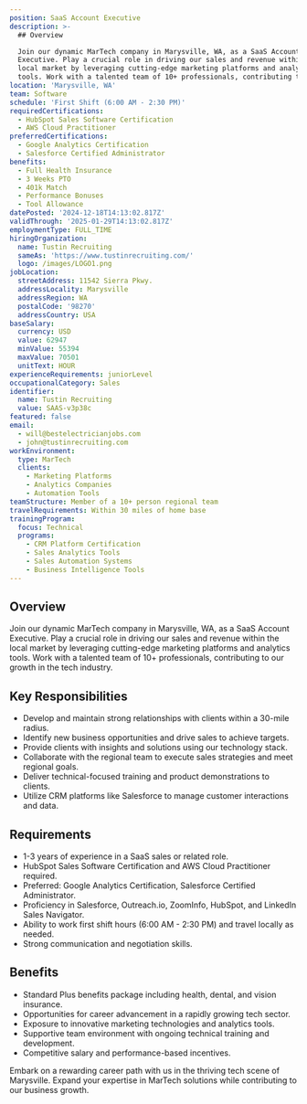 ```yaml
---
position: SaaS Account Executive
description: >-
  ## Overview

  Join our dynamic MarTech company in Marysville, WA, as a SaaS Account
  Executive. Play a crucial role in driving our sales and revenue within the
  local market by leveraging cutting-edge marketing platforms and analytics
  tools. Work with a talented team of 10+ professionals, contributing t...
location: 'Marysville, WA'
team: Software
schedule: 'First Shift (6:00 AM - 2:30 PM)'
requiredCertifications:
  - HubSpot Sales Software Certification
  - AWS Cloud Practitioner
preferredCertifications:
  - Google Analytics Certification
  - Salesforce Certified Administrator
benefits:
  - Full Health Insurance
  - 3 Weeks PTO
  - 401k Match
  - Performance Bonuses
  - Tool Allowance
datePosted: '2024-12-18T14:13:02.817Z'
validThrough: '2025-01-29T14:13:02.817Z'
employmentType: FULL_TIME
hiringOrganization:
  name: Tustin Recruiting
  sameAs: 'https://www.tustinrecruiting.com/'
  logo: /images/LOGO1.png
jobLocation:
  streetAddress: 11542 Sierra Pkwy.
  addressLocality: Marysville
  addressRegion: WA
  postalCode: '98270'
  addressCountry: USA
baseSalary:
  currency: USD
  value: 62947
  minValue: 55394
  maxValue: 70501
  unitText: HOUR
experienceRequirements: juniorLevel
occupationalCategory: Sales
identifier:
  name: Tustin Recruiting
  value: SAAS-v3p38c
featured: false
email:
  - will@bestelectricianjobs.com
  - john@tustinrecruiting.com
workEnvironment:
  type: MarTech
  clients:
    - Marketing Platforms
    - Analytics Companies
    - Automation Tools
teamStructure: Member of a 10+ person regional team
travelRequirements: Within 30 miles of home base
trainingProgram:
  focus: Technical
  programs:
    - CRM Platform Certification
    - Sales Analytics Tools
    - Sales Automation Systems
    - Business Intelligence Tools
---
```




## Overview
Join our dynamic MarTech company in Marysville, WA, as a SaaS Account Executive. Play a crucial role in driving our sales and revenue within the local market by leveraging cutting-edge marketing platforms and analytics tools. Work with a talented team of 10+ professionals, contributing to our growth in the tech industry.

## Key Responsibilities
- Develop and maintain strong relationships with clients within a 30-mile radius.
- Identify new business opportunities and drive sales to achieve targets.
- Provide clients with insights and solutions using our technology stack.
- Collaborate with the regional team to execute sales strategies and meet regional goals.
- Deliver technical-focused training and product demonstrations to clients.
- Utilize CRM platforms like Salesforce to manage customer interactions and data.

## Requirements
- 1-3 years of experience in a SaaS sales or related role.
- HubSpot Sales Software Certification and AWS Cloud Practitioner required.
- Preferred: Google Analytics Certification, Salesforce Certified Administrator.
- Proficiency in Salesforce, Outreach.io, ZoomInfo, HubSpot, and LinkedIn Sales Navigator.
- Ability to work first shift hours (6:00 AM - 2:30 PM) and travel locally as needed.
- Strong communication and negotiation skills.

## Benefits
- Standard Plus benefits package including health, dental, and vision insurance.
- Opportunities for career advancement in a rapidly growing tech sector.
- Exposure to innovative marketing technologies and analytics tools.
- Supportive team environment with ongoing technical training and development.
- Competitive salary and performance-based incentives.

Embark on a rewarding career path with us in the thriving tech scene of Marysville. Expand your expertise in MarTech solutions while contributing to our business growth.